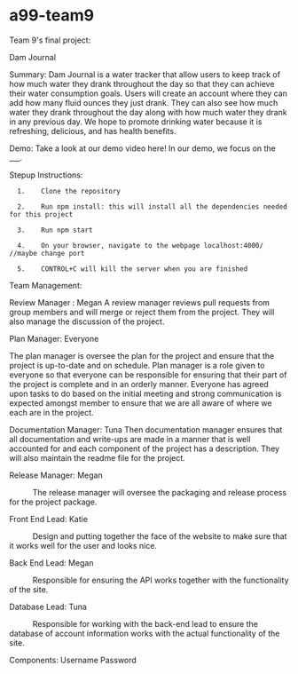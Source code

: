 # a99-team9
Team 9's final project:

Dam Journal 

Summary:
Dam Journal is a water tracker that allow users to keep track of how much water they drank throughout the day so that they can achieve their water consumption goals. Users will create an account where they can add how many fluid ounces they just drank. They can also see how much water they drank throughout the day along with how much water they drank in any previous day. We hope to promote drinking water because it is refreshing, delicious, and has health benefits. 

Demo:
Take a look at our demo video here! In our demo, we focus on the ___.

Stepup Instructions:
      
      1.    Clone the repository
      
      2.    Run npm install: this will install all the dependencies needed for this project
      
      3.    Run npm start
      
      4.    On your browser, navigate to the webpage localhost:4000/ //maybe change port
      
      5.    CONTROL+C will kill the server when you are finished
      

Team Management:

Review Manager : Megan
    A review manager reviews pull requests from group members and will merge or reject them from the project. They will also manage the discussion of the project. 

Plan Manager: Everyone

  The plan manager is oversee the plan for the project and ensure that the project is up-to-date and on schedule. Plan manager is a role given to everyone so that everyone can be responsible for ensuring that their part of the project is complete and in an orderly manner. Everyone has agreed upon tasks to do based on the initial meeting and strong communication is expected amongst member to ensure that we are all aware of where we each are in the project. 


Documentation Manager: Tuna
    Then documentation manager ensures that all documentation and write-ups are made in a manner that is well accounted for and each component of the project has a description. They will also maintain the readme file for the project. 


Release Manager: Megan

      The release manager will oversee the packaging and release process for the project package. 


Front End Lead: Katie

      Design and putting together the face of the website to make sure that it works well for the user and looks nice. 


Back End Lead: Megan

      Responsible for ensuring the API works together with the functionality of the site. 


Database Lead: Tuna

      Responsible for working with the back-end lead to ensure the database of account information works with the actual functionality of the site. 


Components: 
Username
Password
